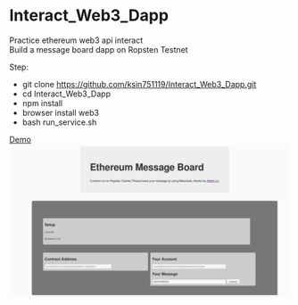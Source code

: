 # Interact_Web3_Dapp
Practice ethereum web3 api interact  
Build a message board dapp on Ropsten Testnet   

Step:
- git clone https://github.com/ksin751119/Interact_Web3_Dapp.git
- cd Interact_Web3_Dapp
- npm install
- browser install web3
- bash run_service.sh


[Demo](http://albertethdapp.nctu.me:9000/)
![image](https://github.com/ksin751119/Interact_Web3_Dapp/blob/de31bb0b8794e16e514591b99f4a87b529bbe363/message_board.png)
